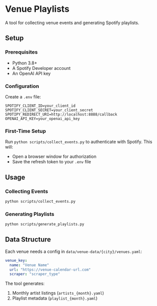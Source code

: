 # Venue Playlists

A tool for collecting venue events and generating Spotify playlists.

## Setup

### Prerequisites
- Python 3.8+
- A Spotify Developer account
- An OpenAI API key

### Configuration
Create a `.env` file:
```env
SPOTIFY_CLIENT_ID=your_client_id
SPOTIFY_CLIENT_SECRET=your_client_secret
SPOTIPY_REDIRECT_URI=http://localhost:8888/callback
OPENAI_API_KEY=your_openai_api_key
```

### First-Time Setup
Run `python scripts/collect_events.py` to authenticate with Spotify. This will:
- Open a browser window for authorization
- Save the refresh token to your `.env` file

## Usage

### Collecting Events
```bash
python scripts/collect_events.py
```

### Generating Playlists
```bash
python scripts/generate_playlists.py
```

## Data Structure

Each venue needs a config in `data/venue-data/{city}/venues.yaml`:
```yaml
venue_key:
  name: "Venue Name"
  url: "https://venue-calendar-url.com"
  scraper: "scraper_type"
```

The tool generates:
1. Monthly artist listings (`artists_{month}.yaml`)
2. Playlist metadata (`playlist_{month}.yaml`)